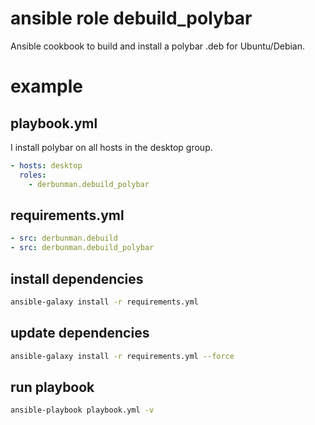 # ansible role debuild_polybar
Ansible cookbook to build and install a polybar .deb for Ubuntu/Debian.

# example
## playbook.yml
I install polybar on all hosts in the desktop group.
```yaml
- hosts: desktop
  roles:
    - derbunman.debuild_polybar
```

## requirements.yml
```yaml
- src: derbunman.debuild
- src: derbunman.debuild_polybar
```

## install dependencies
```sh
ansible-galaxy install -r requirements.yml
```

## update dependencies
```sh
ansible-galaxy install -r requirements.yml --force
```

## run playbook
```sh
ansible-playbook playbook.yml -v
```
